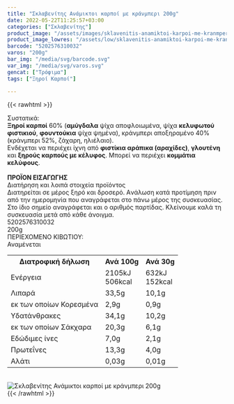 ```yaml
---
title: "Σκλαβενίτης Ανάμικτοι καρποί με κράνμπερι 200g"
date: 2022-05-22T11:25:57+03:00
categories: ["Σκλαβενίτης"]
product_image: "/assets/images/sklavenitis-anamiktoi-karpoi-me-kranmperi-200g.jpg"
product_image_lowres: "/assets/low/sklavenitis-anamiktoi-karpoi-me-kranmperi-200g.jpg"
barcode: "5202576310032"
varos: "200g"
bar_img: "/media/svg/barcode.svg"
var_img: "/media/svg/varos.svg"
gencat: ["Τρόφιμα"]
tags: ["Ξηροί Καρποί"]

---
```

{{< rawhtml >}}

<div class="sload462"><div class="product"><div id="sistatika">Συστατικά:</div><div class="alltext"><b>Ξηροί καρποί</b> 60% (<b>αμύγδαλα</b> ψίχα αποφλοιωμένα, ψίχα <b>κελυφωτού φιστικιού</b>, <b>φουντούκια</b> ψίχα ψημένα), κράνμπερι αποξηραμένο 40% (κράνμπερι 52%, ζάχαρη, ηλιέλαιο).<br>Ενδέχεται να περιέχει ίχνη από <b>φιστίκια αράπικα (αραχίδες)</b>, <b>γλουτένη</b> και <b>ξηρούς καρπούς με κέλυφος</b>. Μπορεί να περιέχει <b>κομμάτια κελύφους</b>.<br><br><b>ΠΡΟΪΟΝ ΕΙΣΑΓΩΓΗΣ</b></div><div id="loipa">Διατήρηση και λοιπά στοιχεία προϊόντος</div><div class="alltext">Διατηρείται σε μέρος ξηρό και δροσερό. Aνάλωση κατά προτίμηση πριν από την ημερομηνία που αναγράφεται στο πάνω μέρος της συσκευασίας. Στο ίδιο σημείο αναγράφεται και ο αριθμός παρτίδας. Κλείνουμε καλά τη συσκευασία μετά από κάθε άνοιγμα.</div><div id="barcode"><div id="barimage1"></div><span id="bartext">5202576310032</span></div><div id="varos"><div id="varosimage1"></div><span id="varostext">200g</span></div><div id="kivotio">ΠΕΡΙΕΧΟΜΕΝΟ ΚΙΒΩΤΙΟΥ:<br>Αναμένεται</div><div class="tabout"><table id="diatable"><tbody><tr><th>Διατροφική δήλωση</th><th>Ανά 100g</th><th>Ανά 30g</th></tr><tr><td class="texr2">Ενέργεια</td><td class="texr">2105kJ<br>506kcal</td><td class="texr">632kJ<br>152kcal</td></tr><tr><td class="texr2">Λιπαρά</td><td class="texr">33,5g</td><td class="texr">10,1g</td></tr><tr><td class="gray">εκ των οποίων Κορεσµένα</td><td class="gray2">2,9g</td><td class="gray2">0,9g</td></tr><tr><td class="texr2">Yδατάνθρακες</td><td class="texr">34,1g</td><td class="texr">10,2g</td></tr><tr><td class="gray">εκ των οποίων Σάκχαρα</td><td class="gray2">20,3g</td><td class="gray2">6,1g</td></tr><tr><td class="texr2">Eδώδιμες ίνες</td><td class="texr">7,0g</td><td class="texr">2,1g</td></tr><tr><td class="texr2">Πρωτεΐνες</td><td class="texr">13,3g</td><td class="texr">4,0g</td></tr><tr><td class="texr2">Αλάτι</td><td class="texr">0,03g</td><td class="texr">0,01g</td></tr></tbody></table></div><br><div class="pimg"><img alt="Σκλαβενίτης Ανάμικτοι καρποί με κράνμπερι 200g" title="Σκλαβενίτης Ανάμικτοι καρποί με κράνμπερι 200g" src="/assets/images/sklavenitis-anamiktoi-karpoi-me-kranmperi-200g.jpg"></div></div></div>
{{< /rawhtml >}}


